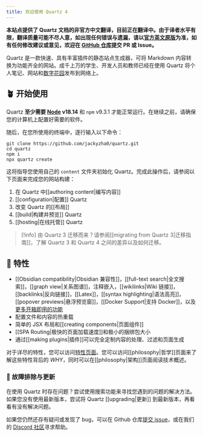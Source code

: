 ```yaml
---
title: 欢迎使用 Quartz 4
---
```

**本站点提供了 Quartz 文档的非官方中文翻译，目前正在翻译中。由于译者水平有限，翻译质量可能不尽人意，如出现任何错误与遗漏，请以[官方英文原版](https://quartz.jzhao.xyz/)为准，如有任何修改建议或意见，欢迎在 [GitHub 仓库](https://github.com/CMBill/quartz-doc-cn)提交 PR 或 Issue。**

Quartz 是一款快速、具有丰富插件的静态站点生成器，可将 Markdown 内容转换为功能齐全的网站。成千上万的学生、开发人员和教师已经在使用 Quartz 将个人笔记、网站和[数字花园](https://jzhao.xyz/posts/networked-thought)发布到网络上。

## 🪴 开始使用

Quartz **至少需要 [Node](https://nodejs.org/) v18.14** 和 `npm` v9.3.1 才能正常运行。在继续之前，请确保您的计算机上配置好需要的软件。

随后，在您所使用的终端中，逐行输入以下命令：

```shell
git clone https://github.com/jackyzha0/quartz.git
cd quartz
npm i
npx quartz create
```

这将指导您使用自己的 `content` 文件夹初始化 Quartz。完成此操作后，请参阅以下页面来完成您的网站构建：

1. 在 Quartz 中[[authoring content|编写内容]]
2. [[configuration|配置]] Quartz
3. 改变 Quartz 的[[布局]]
4. [[build|构建并预览]] Quartz
5. [[hosting|在线托管]] Quartz

> [!info] 
> 由 Quartz 3 迁移而来？请参阅[[migrating from Quartz 3|迁移指南]]，了解 Quartz 3 和 Quartz 4 之间的差异以及如何迁移。

## 🔧 特性

- [[Obsidian compatibility|Obsidian 兼容性]]，[[full-text search|全文搜索]]，[[graph view|关系图谱]]，注释嵌入，[[wikilinks|Wiki 链接]]，[[backlinks|反向链接]]，[[Latex]]，[[syntax highlighting|语法高亮]]，[[popover previews|悬浮预览窗]]，[[Docker Support|支持 Docker]]，以及[更多开箱即用的功能](./features)
- 配置文件和内容的热重载
- 简单的 JSX 布局和[[creating components|页面组件]]
- [[SPA Routing|极快的页面加载速度]]和极小的捆绑包大小
- 通过[[making plugins|插件]]可以完全定制内容的处理、过滤和页面生成

对于详尽的特性，您可以访问[特性页面](./features)。您可以访问[[philosophy|哲学]]页面来了解这些特性背后的 _WHY_，同时可以在[[philosophy|架构]]页面阅读技术概述。

### 🚧 故障排除与更新

在使用 Quartz 时存在问题？尝试使用搜索功能来寻找您遇到的问题的解决方法。如果您没有使用最新版本，尝试将 Quartz [[upgrading|更新]] 到最新版本，再看看有没有解决问题。

如果您仍然还存有疑问或发现了 bug，可以在 Github 仓库[提交 issue](https://github.com/jackyzha0/quartz/issues)，或在我们的 [Discord 社区](https://discord.gg/cRFFHYye7t)寻求帮助。
